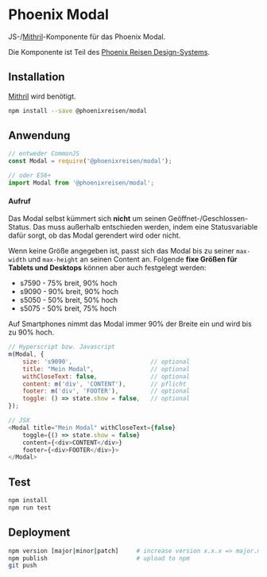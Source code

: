 # Phoenix Modal

JS-/[Mithril](https://mithril.js.org/)-Komponente für das Phoenix Modal.

Die Komponente ist Teil des [Phoenix Reisen Design-Systems](https://design-system.phoenixreisen.net).

## Installation

[Mithril](https://mithril.js.org/) wird benötigt.

```bash
npm install --save @phoenixreisen/modal
```

## Anwendung

```js
// entweder CommonJS
const Modal = require('@phoenixreisen/modal');

// oder ES6+
import Modal from '@phoenixreisen/modal';
```

#### Aufruf

Das Modal selbst kümmert sich **nicht** um seinen Geöffnet-/Geschlossen-Status. Das muss außerhalb entschieden werden, indem eine Statusvariable dafür sorgt, ob das Modal gerendert wird oder nicht.

Wenn keine Größe angegeben ist, passt sich das Modal bis zu seiner `max-width` und `max-height` an seinen Content an. Folgende **fixe Größen für Tablets und Desktops** können aber auch festgelegt werden:

- s7590 - 75% breit, 90% hoch
- s9090 - 90% breit, 90% hoch
- s5050 - 50% breit, 50% hoch
- s5075 - 50% breit, 75% hoch

Auf Smartphones nimmt das Modal immer 90% der Breite ein und wird bis zu 90% hoch.

```js
// Hyperscript bzw. Javascript
m(Modal, {
    size: 's9090',                      // optional
    title: "Mein Modal",                // optional
    withCloseText: false,               // optional
    content: m('div', 'CONTENT'),       // pflicht
    footer: m('div', 'FOOTER'),         // optional
    toggle: () => state.show = false,   // optional
});

// JSX
<Modal title="Mein Modal" withCloseText={false}
    toggle={() => state.show = false}
    content={<div>CONTENT</div>}
    footer={<div>FOOTER</div>}>
</Modal>
```

## Test

```bash
npm install
npm run test
```

## Deployment

```bash
npm version [major|minor|patch]     # increase version x.x.x => major.minor.patch
npm publish                         # upload to npm
git push
```